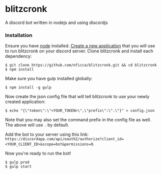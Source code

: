 # blitzcronk
A discord bot written in nodejs and using discordjs

### Installation
Ensure you have [node](https://nodejs.org/en/) installed.
[Create a new application](https://discordapp.com/developers/applications/me) that you will use to run blitzcronk on your discord server.
Clone blitzcronk and install each dependency:
```
$ git clone https://github.com/nficca/blitzcronk.git && cd blitzcronk
$ npm install
```
Make sure you have gulp installed globally:
```
$ npm install -g gulp
```
Now create the json config file that will tell blitzcronk to use your newly created application:
```
$ echo "{\"token\":\"<YOUR_TOKEN>\",\"prefix\":\".\"}" > config.json
```
Note that you may also set the command prefix in the config file as well. The above will use `.` by default.

Add the bot to your server using this link: `https://discordapp.com/api/oauth2/authorize?client_id=<YOUR_CLIENT_ID>&scope=bot&permissions=0`.

Now you're ready to run the bot!
```
$ gulp prod
$ gulp start
```
